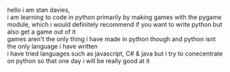hello i am stan davies,  
i am learning to code in python primarily by making games with the pygame module, which i would definitely recommend if you want to write python but also get a game out of it  
games aren't the only thing i have made in python though and python isnt the only language i have written  
i have tried languages such as javascript, C# & java but i try to conecentrate on python so that one day i will be really good at it  
